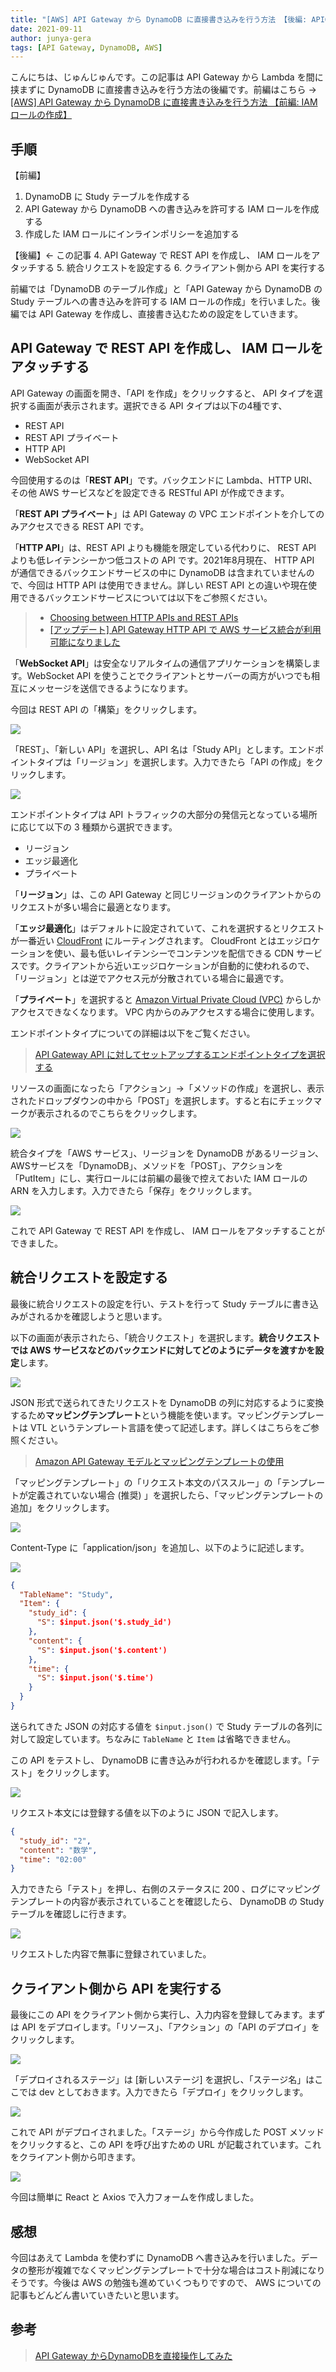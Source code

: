 ```yaml
---
title: "[AWS] API Gateway から DynamoDB に直接書き込みを行う方法 【後編: APIGateway の設定】"
date: 2021-09-11
author: junya-gera
tags: [API Gateway, DynamoDB, AWS]
---
```


こんにちは、じゅんじゅんです。この記事は API Gateway から Lambda を間に挟まずに DynamoDB に直接書き込みを行う方法の後編です。前編はこちら → [[AWS] API Gateway から DynamoDB に直接書き込みを行う方法 【前編: IAM ロールの作成】](/method-of-write-directly-to-dynamodb-from-apigateway-part1)

## 手順
【前編】
1. DynamoDB に Study テーブルを作成する
2. API Gateway から DynamoDB への書き込みを許可する IAM ロールを作成する
3. 作成した IAM ロールにインラインポリシーを追加する

【後編】← この記事
4. API Gateway で REST API を作成し、 IAM ロールをアタッチする
5. 統合リクエストを設定する
6. クライアント側から API を実行する

前編では「DynamoDB のテーブル作成」と「API Gateway から DynamoDB の Study テーブルへの書き込みを許可する IAM ロールの作成」を行いました。後編では API Gateway を作成し、直接書き込むための設定をしていきます。

## API Gateway で REST API を作成し、 IAM ロールをアタッチする
API Gateway の画面を開き、「API を作成」をクリックすると、 API タイプを選択する画面が表示されます。選択できる API タイプは以下の4種です、

- REST API
- REST API プライベート
- HTTP API
- WebSocket API

今回使用するのは「**REST API**」です。バックエンドに Lambda、HTTP URI、その他 AWS サービスなどを設定できる RESTful API が作成できます。

「**REST API プライベート**」は API Gateway の VPC エンドポイントを介してのみアクセスできる REST API です。

「**HTTP API**」は、REST API よりも機能を限定している代わりに、 REST API よりも低レイテンシーかつ低コストの API です。2021年8月現在、 HTTP API が通信できるバックエンドサービスの中に DynamoDB は含まれていませんので、今回は HTTP API は使用できません。詳しい REST API との違いや現在使用できるバックエンドサービスについては以下をご参照ください。

> - [Choosing between HTTP APIs and REST APIs](https://docs.aws.amazon.com/apigateway/latest/developerguide/http-api-vs-rest.html)
> - [[アップデート] API Gateway HTTP API で AWS サービス統合が利用可能になりました](https://dev.classmethod.jp/articles/api-gateway-http-apis-adds-integration-with-five-aws-services/)

「**WebSocket API**」は安全なリアルタイムの通信アプリケーションを構築します。WebSocket API を使うことでクライアントとサーバーの両方がいつでも相互にメッセージを送信できるようになります。

今回は REST API の「構築」をクリックします。

![](images/method-of-write-directly-to-dynamodb-from-apigateway-part2-1.png)

「REST」、「新しい API」を選択し、API 名は「Study API」とします。エンドポイントタイプは「リージョン」を選択します。入力できたら「API の作成」をクリックします。

![](images/method-of-write-directly-to-dynamodb-from-apigateway-part2-2.png)

エンドポイントタイプは API トラフィックの大部分の発信元となっている場所に応じて以下の 3 種類から選択できます。

- リージョン
- エッジ最適化
- プライベート

「**リージョン**」は、この API Gateway と同じリージョンのクライアントからのリクエストが多い場合に最適となります。

「**エッジ最適化**」はデフォルトに設定されていて、これを選択するとリクエストが一番近い [CloudFront](https://aws.amazon.com/jp/cloudfront/) にルーティングされます。 CloudFront とはエッジロケーションを使い、最も低いレイテンシーでコンテンツを配信できる CDN サービスです。クライアントから近いエッジロケーションが自動的に使われるので、「リージョン」とは逆でアクセス元が分散されている場合に最適です。

「**プライベート**」を選択すると [Amazon Virtual Private Cloud (VPC)](https://aws.amazon.com/jp/vpc/?vpc-blogs.sort-by=item.additionalFields.createdDate&vpc-blogs.sort-order=desc) からしかアクセスできなくなります。 VPC 内からのみアクセスする場合に使用します。

エンドポイントタイプについての詳細は以下をご覧ください。

> [API Gateway API に対してセットアップするエンドポイントタイプを選択する](https://docs.aws.amazon.com/ja_jp/apigateway/latest/developerguide/api-gateway-api-endpoint-types.html)

リソースの画面になったら「アクション」→「メソッドの作成」を選択し、表示されたドロップダウンの中から「POST」を選択します。すると右にチェックマークが表示されるのでこちらをクリックします。

![](images/method-of-write-directly-to-dynamodb-from-apigateway-part2-3.png)

統合タイプを「AWS サービス」、リージョンを DynamoDB があるリージョン、 AWSサービスを「DynamoDB」、メソッドを「POST」、アクションを「PutItem」にし、実行ロールには前編の最後で控えておいた IAM ロールの ARN を入力します。入力できたら「保存」をクリックします。

![](images/method-of-write-directly-to-dynamodb-from-apigateway-part2-4.png)

これで API Gateway で REST API を作成し、 IAM ロールをアタッチすることができました。

## 統合リクエストを設定する
最後に統合リクエストの設定を行い、テストを行って Study テーブルに書き込みがされるかを確認しようと思います。

以下の画面が表示されたら、「統合リクエスト」を選択します。**統合リクエストでは AWS サービスなどのバックエンドに対してどのようにデータを渡すかを設定**します。

![](images/method-of-write-directly-to-dynamodb-from-apigateway-part2-5.png)

JSON 形式で送られてきたリクエストを DynamoDB の列に対応するように変換するため**マッピングテンプレート**という機能を使います。マッピングテンプレートは VTL というテンプレート言語を使って記述します。詳しくはこちらをご参照ください。

> [Amazon API Gateway モデルとマッピングテンプレートの使用](https://docs.aws.amazon.com/ja_jp/apigateway/latest/developerguide/models-mappings.html)

「マッピングテンプレート」の「リクエスト本文のパススルー」の「テンプレートが定義されていない場合 (推奨) 」を選択したら、「マッピングテンプレートの追加」をクリックします。

![](images/method-of-write-directly-to-dynamodb-from-apigateway-part2-6.png)

 Content-Type に「application/json」を追加し、以下のように記述します。

![](images/method-of-write-directly-to-dynamodb-from-apigateway-part2-7.png)
```json
{
  "TableName": "Study",
  "Item": {
    "study_id": {
      "S": $input.json('$.study_id')
    },
    "content": {
      "S": $input.json('$.content')
    },
    "time": {
      "S": $input.json('$.time')
    }
  }
}
```

送られてきた JSON の対応する値を `$input.json()` で Study テーブルの各列に対して設定しています。ちなみに `TableName` と `Item` は省略できません。

この API をテストし、 DynamoDB に書き込みが行われるかを確認します。「テスト」をクリックします。

![](images/method-of-write-directly-to-dynamodb-from-apigateway-part2-8.png)

リクエスト本文には登録する値を以下のように JSON で記入します。
```json
{
  "study_id": "2",
  "content": "数学",
  "time": "02:00"
}
```

入力できたら「テスト」を押し、右側のステータスに 200 、ログにマッピングテンプレートの内容が表示されていることを確認したら、 DynamoDB の Study テーブルを確認しに行きます。

![](images/method-of-write-directly-to-dynamodb-from-apigateway-part2-9.png)

リクエストした内容で無事に登録されていました。

## クライアント側から API を実行する
最後にこの API をクライアント側から実行し、入力内容を登録してみます。まずは API をデプロイします。「リソース」、「アクション」の「API のデプロイ」をクリックします。

![](images/method-of-write-directly-to-dynamodb-from-apigateway-part2-10.png)

「デプロイされるステージ」は [新しいステージ] を選択し、「ステージ名」はここでは dev としておきます。入力できたら「デプロイ」をクリックします。

![](images/method-of-write-directly-to-dynamodb-from-apigateway-part2-11.png)

これで API がデプロイされました。「ステージ」から今作成した POST メソッドをクリックすると、この API を呼び出すための URL が記載されています。これをクライアント側から叩きます。

![](images/method-of-write-directly-to-dynamodb-from-apigateway-part2-12.png)

今回は簡単に React と Axios で入力フォームを作成しました。

## 感想
今回はあえて Lambda を使わずに DynamoDB へ書き込みを行いました。データの整形が複雑でなくマッピングテンプレートで十分な場合はコスト削減になりそうです。今後は AWS の勉強も進めていくつもりですので、 AWS についての記事もどんどん書いていきたいと思います。

## 参考
> [API Gateway からDynamoDBを直接操作してみた](https://zenn.dev/amarelo_n24/articles/ab083b0358e902)